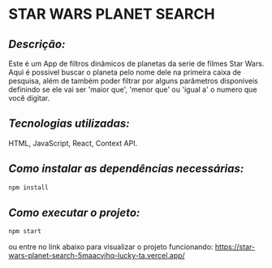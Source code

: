# STAR WARS PLANET SEARCH

## _Descrição:_
  Este é um App de filtros dinâmicos de planetas da serie de filmes Star Wars.
  Aqui é possivel buscar o planeta pelo nome dele na primeira caixa de pesquisa,
  além de também poder filtrar por alguns parâmetros disponiveis definindo se ele
  vai ser 'maior que', 'menor que' ou 'igual a' o numero que você digitar.

## _Tecnologias utilizadas:_
  HTML, JavaScript, React, Context API.

## _Como instalar as dependências necessárias:_
```sh
npm install
```

## _Como executar o projeto:_
```sh
npm start
```
ou entre no link abaixo para visualizar o projeto funcionando:
https://star-wars-planet-search-5maacvjhq-lucky-ta.vercel.app/

